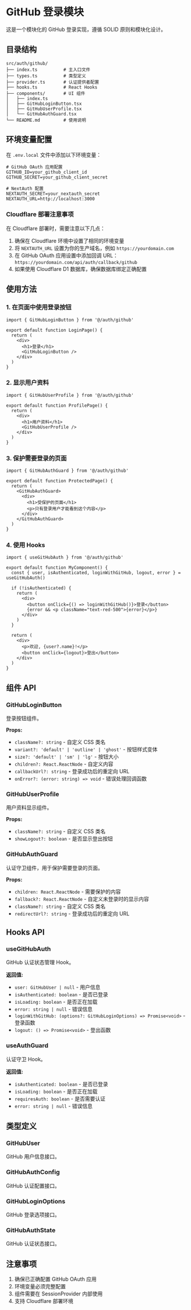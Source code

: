 # GitHub 登录模块

这是一个模块化的 GitHub 登录实现，遵循 SOLID 原则和模块化设计。

## 目录结构

```
src/auth/github/
├── index.ts          # 主入口文件
├── types.ts          # 类型定义
├── provider.ts       # 认证提供者配置
├── hooks.ts          # React Hooks
├── components/       # UI 组件
│   ├── index.ts
│   ├── GitHubLoginButton.tsx
│   ├── GitHubUserProfile.tsx
│   └── GitHubAuthGuard.tsx
└── README.md         # 使用说明
```

## 环境变量配置

在 `.env.local` 文件中添加以下环境变量：

```env
# GitHub OAuth 应用配置
GITHUB_ID=your_github_client_id
GITHUB_SECRET=your_github_client_secret

# NextAuth 配置
NEXTAUTH_SECRET=your_nextauth_secret
NEXTAUTH_URL=http://localhost:3000
```

### Cloudflare 部署注意事项

在 Cloudflare 部署时，需要注意以下几点：

1. 确保在 Cloudflare 环境中设置了相同的环境变量
2. 将 `NEXTAUTH_URL` 设置为你的生产域名，例如 `https://yourdomain.com`
3. 在 GitHub OAuth 应用设置中添加回调 URL：`https://yourdomain.com/api/auth/callback/github`
4. 如果使用 Cloudflare D1 数据库，确保数据库绑定正确配置

## 使用方法

### 1. 在页面中使用登录按钮

```tsx
import { GitHubLoginButton } from '@/auth/github'

export default function LoginPage() {
  return (
    <div>
      <h1>登录</h1>
      <GitHubLoginButton />
    </div>
  )
}
```

### 2. 显示用户资料

```tsx
import { GitHubUserProfile } from '@/auth/github'

export default function ProfilePage() {
  return (
    <div>
      <h1>用户资料</h1>
      <GitHubUserProfile />
    </div>
  )
}
```

### 3. 保护需要登录的页面

```tsx
import { GitHubAuthGuard } from '@/auth/github'

export default function ProtectedPage() {
  return (
    <GitHubAuthGuard>
      <div>
        <h1>受保护的页面</h1>
        <p>只有登录用户才能看到这个内容</p>
      </div>
    </GitHubAuthGuard>
  )
}
```

### 4. 使用 Hooks

```tsx
import { useGitHubAuth } from '@/auth/github'

export default function MyComponent() {
  const { user, isAuthenticated, loginWithGitHub, logout, error } = useGitHubAuth()

  if (!isAuthenticated) {
    return (
      <div>
        <button onClick={() => loginWithGitHub()}>登录</button>
        {error && <p className="text-red-500">{error}</p>}
      </div>
    )
  }

  return (
    <div>
      <p>欢迎, {user?.name}!</p>
      <button onClick={logout}>登出</button>
    </div>
  )
}
```

## 组件 API

### GitHubLoginButton

登录按钮组件。

**Props:**
- `className?: string` - 自定义 CSS 类名
- `variant?: 'default' | 'outline' | 'ghost'` - 按钮样式变体
- `size?: 'default' | 'sm' | 'lg'` - 按钮大小
- `children?: React.ReactNode` - 自定义内容
- `callbackUrl?: string` - 登录成功后的重定向 URL
- `onError?: (error: string) => void` - 错误处理回调函数

### GitHubUserProfile

用户资料显示组件。

**Props:**
- `className?: string` - 自定义 CSS 类名
- `showLogout?: boolean` - 是否显示登出按钮

### GitHubAuthGuard

认证守卫组件，用于保护需要登录的页面。

**Props:**
- `children: React.ReactNode` - 需要保护的内容
- `fallback?: React.ReactNode` - 自定义未登录时的显示内容
- `className?: string` - 自定义 CSS 类名
- `redirectUrl?: string` - 登录成功后的重定向 URL

## Hooks API

### useGitHubAuth

GitHub 认证状态管理 Hook。

**返回值:**
- `user: GitHubUser | null` - 用户信息
- `isAuthenticated: boolean` - 是否已登录
- `isLoading: boolean` - 是否正在加载
- `error: string | null` - 错误信息
- `loginWithGitHub: (options?: GitHubLoginOptions) => Promise<void>` - 登录函数
- `logout: () => Promise<void>` - 登出函数

### useAuthGuard

认证守卫 Hook。

**返回值:**
- `isAuthenticated: boolean` - 是否已登录
- `isLoading: boolean` - 是否正在加载
- `requiresAuth: boolean` - 是否需要认证
- `error: string | null` - 错误信息

## 类型定义

### GitHubUser

GitHub 用户信息接口。

### GitHubAuthConfig

GitHub 认证配置接口。

### GitHubLoginOptions

GitHub 登录选项接口。

### GitHubAuthState

GitHub 认证状态接口。

## 注意事项

1. 确保已正确配置 GitHub OAuth 应用
2. 环境变量必须完整配置
3. 组件需要在 SessionProvider 内部使用
4. 支持 Cloudflare 部署环境 